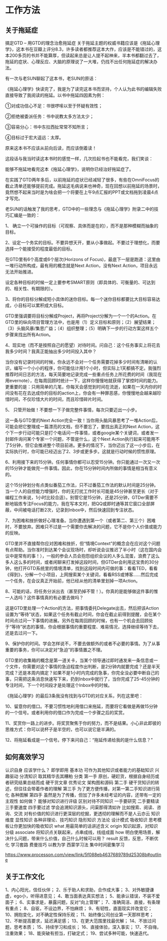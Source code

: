 # 工作方法

## 关于拖延症

搞定GTD – 用GTD的理念治愈拖延症
关于拖延主题的权威书籍应该是《拖延心理学》，这本书在豆瓣上评分8.3，许多读者都推荐这本大作，应该是不能错过的，这本200多页的书并不能算厚，但读起来总是让人提不起神来，半本书都翻过去了，拖延的症状、心理反应、大脑的原理说了一大堆，仍找不出任何拖延症的解决办法。

有一次与老SUN聊起了这本书，老SUN的原话：

《拖延心理学》快读完了，我是为了读完这本书而坚持，个人认为此书的编辑失败直接导致了我阅读的拖延。以书中拖延四因素为例：

①对成功信心不足：书很啰嗦以至于怀疑有效性；

②拒绝被委派任务：书中说教太多方法太少；

③容易分心：书中东拉西扯常常不知所言；

④目标过于宏大遥远：太厚。

原来这本书不应该从前向后读，而应该倒着读！

这段话与我当时读这本书时的感觉一样，几次捡起书也不能看完，我们笑谈：

能够不拖延地看完这本《拖延心理学》，说明你已经治好拖延症了。

在实践了GTD两年多后，以前拖延的症状已经减轻了很多，有些在OmniFocus的截止清单还能够提前完成。拖延这毛病说来也神奇，现在回想以前拖延的场景时，竟然想不起来当时是为啥会把一个将要在上午9点汇报的PPT或文档拖到凌晨4点才写完。

老SUN的话触发了我的思考，GTD中的一些理念与《拖延心理学》附录二中的技巧汇编是一致的：

1、 确立一个可操作的目标（可观察、具体而是在的），而不是那种模糊而抽象的目标。

2、设定一个务实的目标。不要异想天开，要从小事做起。不要过于理想化，而要选择一个能接受的程度最低的目标。

在GTD里有6个高度或6个层次(Horizons of Focus)，最底下一层是跑道：这里由一堆行动所构成，最有用的概念就是Next Action，没有Next Action，项目永远无法开始推进。

设定各种目标的时候一定上要参考SMART原则（即具体的、可衡量的、可达到的、相关性、有期限的）。

3、将你的目标分解成短小具体的迷你目标。每一个迷你目标都要比大目标容易达成，小目标可以累积成大目标。

GTD里强调要将目标分解成Project，再将Project分解为一个一个的Action。在GTD里的纵向项目管理方法中，也是用（1）定义目标和原则；（2）展望结果；（3）头脑风暴/集思广益；（4）组织整理；（5）明确下一步的行动方案这样五个步骤来找出所有Action。

4、现实地（而不是按照自己的愿望）对待时间。问自己：这个任务事实上将花去我多少时间？我真正能抽出多少时间投入其中？

当你没有记录时间的时候，你永远不会对一个任务需要花掉多少时间有清晰的认识，编写一个小小的程序，你可能估计用1个小时，但实际上1天都搞不定。我强烈推荐时间日志的方法，每天简要地记录完成一些重点任务上所花费的时间（我现在用evernote），在每周回顾时统计一下，这样你慢慢地就获得了掌控时间的能力。更重要的是：只用简单的几笔，你每天会感觉到时间在流逝，如果在一天内你的时间没有花在去达成你的目标的action上，你会有一种罪恶感，你慢慢地会越来越珍惜时间，不仅珍惜大片的时间，而且珍惜碎片时间。

5、 只管开始做！不要想一下子做完整件事情，每次只要迈出一小步。

这一条与GTD里的Next Action完全一致！当你用头脑风暴思考了一堆Action后，可能会把它整理成一篇漂亮的文档，但不要忘了，要找出真正的Next Action，这个下一步行动可能只是打个电话问一件事情，或者google某个关键词，或者发一封邮件询问某个专家一个问题，不管是什么，这个Next Action执行起来可能用不了5分钟，但它会推进整个项目前进。更多的情况下，当你迈出了这一小步后，在实际执行时，你可能已经迈出了2、3步或更多步。这就是行动时候的惯性原理。

6、利用接下来的15分钟。任何事情你都可以忍受15分钟。你只能通过一次又一次的15分钟才能做完一件事情。因此，你在15分钟时间内所做的事情是相当有意义的。

这个15分钟划分有点类似番茄工作法，只不过番茄工作法的默认时间是25分钟。当一个人的自控能力增强时，你的无打扰工作时长可能是45分钟甚至更长（对于编程工作来说，1小时比较合适）。别管它是15分钟，还是25分钟，GTDer需要不断地锻炼专注Focus的能力，我在写本文时，把QQ或即时通等其它窗口全部屏蔽，中间被电话打断2次，记录到Inbox中，然后快速回到专注状态。

7、为困难和挫折做好心理准备。当你遭遇到第一个（或者第二、第三个）困难时，不要放弃。困难只不过是一个需要你去解决的问题，它不是你个人价值或能力的反映。

GTD里并不直接帮你应对困难和挫折，但“情境Context”的概念会在应对这个问题有点帮助。当你准时到达某个会议现场时，却听说会议推迟了半小时（这在国内会议中是常有的事！），一般的参会人员会抱怨组织会议的人多么混蛋，浪费了这么多人这么多的时间，或者闲聊来打发掉这段时间，但GTDer会利用这宝贵的30分钟，他打开GTD系统里的情境清单，找到这段时间内可做的事：看看TED，看看《得到》，分解一个小项目，上网搜索某个关键词，看看RSS或博客……然后完成一个任务，在会议真正开始前，他已经从他的清单里划掉一项Action。

8、可能的话，将任务分派出去（甚至扔掉不管！）。你真的是能够做这件事的惟一人选吗？这件事情真的有必要去做吗？

这是GTD里处理一个Action的方法，把事情委托Delegate出去，然后把该Action设置为“等待”状态，如果这个任务有截止时间，你会在截止前得到提醒，会在某个时间点过问一下事情的进展。另外在每周回顾的时候，也有一个机会去回顾处于“等待”状态的事情，你会根据事情的重要程度、难易情况，选择继续等待下去，还是去过问一下。

9、保护你的时间。学会怎样说不，不要去做额外的或者不必要的事情。为了从事重要的事务，你可以决定对“急迫”的事情置之不理。

GTD里的收集箱的概念是第一道关卡，当某个领导通过即时通发来一条信息或一个文件，你需要对这个事情的急迫程度作出判断，是2分钟内就要完成？还是半天完成？还是本周内搞定？如果不是1小时内完成的急事，你完全没必要中断自己的事，只需把这条消息快速写下来，扔到Inbox中就行了，当你完成了25-45分钟的专注时间，下一个时间段才是处理这个Inbox中的时候。

《拖延心理学》的最后3条我没有找到与GTD的对应关系，列在这里吧：

10、留意你的借口。不要习惯性地利用借口来拖延，而要将它看做是再做15分钟的一个信号。或者利用你的借口作为完成一个步骤之后的奖赏。

11、奖赏你一路上的进步。将奖赏聚焦于你的努力，而不是结果。小心非此即彼的思维方式：你可以说杯子是半空的，也可以说它是半满的。

12、将拖延看成是一个信号。停下来问自己：“拖延传递给我的是什么信息？”


## 如何高效学习

认识自身
应该学什么？
即学即用
基本功
可作为其他知识或者能力的基础知识
兴趣驱动
分清知识
取其精华去其糟粕
分类
第一手
原创，硬赶货，根据自身经历或者研究结果总结而成
硬干货文章
优秀论文
架构图和源码
第二手
硬干货知识的转述，但往往会带着作者的理解
第三手
为了更方便传播，对第一第二手知识进行简化
各种图解
第四手
虽然是为了传播，但加了许多未经考证的内容，还带有一定的主观性
如何做？
能够对知识进行评级
区别对待不同知识
一手要研究
二手要精读
三手要速度
四手要过滤
学会追溯知识源头，问渠那得清如许
比如搜索、阅读、咨询、交流
对有价值的知识进行更深层的挖掘，更透彻的理解而不是人云亦云
知识维度
显性知识
各种非理论、技巧知识
隐形知识
方法论
设计模式
吸收知识
思考模板让你更加快的吸收知识
what
用最简单的话讲述含义
origin
知识起源，对知识分级
associate
将知识点关联起来，点串成线，线组成面
how
明白使用场景，解决什么问题，带来什么价值，自己什么时候可以用？
result
反馈，反思，不断优化
学习套路
费曼技巧
以教为学
西蒙学习法
集中时间密集学习

https://www.processon.com/view/link/5f088eb4637689789d25308b#outline

## 关于工作文化

1、内心阳光，信任伙伴；
2、乐于助人和求助，合作成大事；
3、对外敏捷谦虚，ego小，听得进意见；
4、敢当面表达真实想法；
5、能承认错误，不装不爱面子；
6、实事求是，暴露问题，反对“向上管理”；
7、准确简洁、直接，有条理有重点；
8、自驱，不设边界，不怕麻烦；
9、有韧性，直面现实并改变它；
10、拥抱变化，对不确定性保持乐观；
11、始终像公司创业第一天那样思考；
12、不断提高要求，延迟满足感；
13、在更大范围里找最优解；
14、不放过问题，思考本质；
15、持续学习和成长；
16、直接体验，深入事实；
17、不自嗨，注重效果；
18、能突破有担当，打破定式；
19、尝试多种可能，快速迭代。